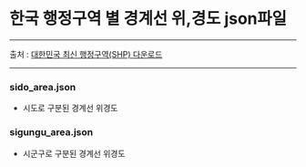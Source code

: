 # 한국 행정구역 별 경계선 위,경도 json파일
***
출처 : [대한민국 최신 행정구역(SHP) 다운로드](http://www.gisdeveloper.co.kr/?p=2332)
***
### sido_area.json
* 시도로 구분된 경계선 위경도

### sigungu_area.json
* 시군구로 구분된 경계선 위경도
